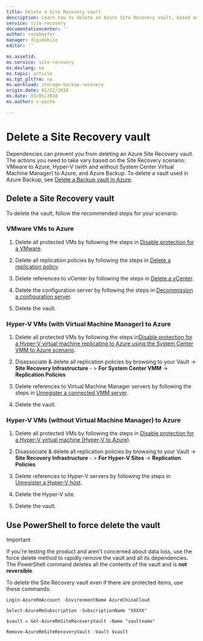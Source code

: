 ```yaml
---
title: Delete a Site Recovery vault
description: Learn how to delete an Azure Site Recovery vault, based on the Site Recovery scenario.
service: site-recovery
documentationcenter: ''
author: rockboyfor
manager: digimobile
editor: ''

ms.assetid:
ms.service: site-recovery
ms.devlang: na
ms.topic: article
ms.tgt_pltfrm: na
ms.workload: storage-backup-recovery
origin.date: 02/22/2018
ms.date: 03/05/2018
ms.author: v-yeche

---
```

# Delete a Site Recovery vault
Dependencies can prevent you from deleting an Azure Site Recovery vault. The actions you need to take vary based on the Site Recovery scenario: VMware to Azure, Hyper-V (with and without System Center Virtual Machine Manager) to Azure, and Azure Backup. To delete a vault used in Azure Backup, see [Delete a Backup vault in Azure](../backup/backup-azure-delete-vault.md).

## Delete a Site Recovery vault 
To delete the vault, follow the recommended steps for your scenario.

### VMware VMs to Azure

1. Delete all protected VMs by following the steps in [Disable protection for a VMware](site-recovery-manage-registration-and-protection.md#disable-protection-for-a-vmware-vm-or-physical-server-vmware-to-azure).

2. Delete all replication policies by following the steps in [Delete a replication policy](site-recovery-setup-replication-settings-vmware.md##delete-a-replication-policy).

3. Delete references to vCenter by following the steps in [Delete a vCenter](site-recovery-vmware-to-azure-manage-vCenter.md##delete-a-vcenter-in-azure-site-recovery).

4. Delete the configuration server by following the steps in [Decommission a configuration server](site-recovery-vmware-to-azure-manage-configuration-server.md##delete-or-unregister-a-configuration-server).

5. Delete the vault.

### Hyper-V VMs (with Virtual Machine Manager) to Azure
1. Delete all protected VMs by following the steps in[Disable protection for a Hyper-V virtual machine replicating to Azure using the System Center VMM to Azure scenario](site-recovery-manage-registration-and-protection.md#disable-protection-for-a-hyper-v-virtual-machine-replicating-to-azure-using-the-system-center-vmm-to-azure-scenario).

2. Disassociate & delete all replication policies by browsing to your Vault -> **Site Recovery Infrastructure** - > **For System Center VMM** -> **Replication Policies**

3.	Delete references to Virtual Machine Manager servers by following the steps in [Unregister a connected VMM server](site-recovery-manage-registration-and-protection.md##unregister-a-vmm-server).

4.	Delete the vault.

### Hyper-V VMs (without Virtual Machine Manager) to Azure
1. Delete all protected VMs by following the steps in [Disable protection for a Hyper-V virtual machine (Hyper-V to Azure)](site-recovery-manage-registration-and-protection.md#disable-protection-for-a-hyper-v-virtual-machine-hyper-v-to-azure).

2. Disassociate & delete all replication policies by browsing to your Vault -> **Site Recovery Infrastructure** - > **For Hyper-V Sites** -> **Replication Policies**

3. Delete references to Hyper-V servers by following the steps in [Unregister a Hyper-V host](./site-recovery-manage-registration-and-protection.md#unregister-a-hyper-v-host-in-a-hyper-v-site).
<!-- URL is correct with . [Unregister a Hyper-V host](./site-recovery-manage-registration-and-protection.md#unregister-a-hyper-v-host-in-a-hyper-v-site) -->

4. Delete the Hyper-V site.

5. Delete the vault.

## Use PowerShell to force delete the vault 

> [!Important]
> If you're testing the product and aren't concerned about data loss, use the force delete method to rapidly remove the vault and all its dependencies.
> The PowerShell command deletes all the contents of the vault and is **not reversible**.

To delete the Site Recovery vault even if there are protected items, use these commands:

    Login-AzureRmAccount -EnvironmentName AzureChinaCloud

    Select-AzureRmSubscription -SubscriptionName "XXXXX"

    $vault = Get-AzureRmSiteRecoveryVault -Name "vaultname"

    Remove-AzureRmSiteRecoveryVault -Vault $vault

<!--Update_Description: wording update, update meta properties -->